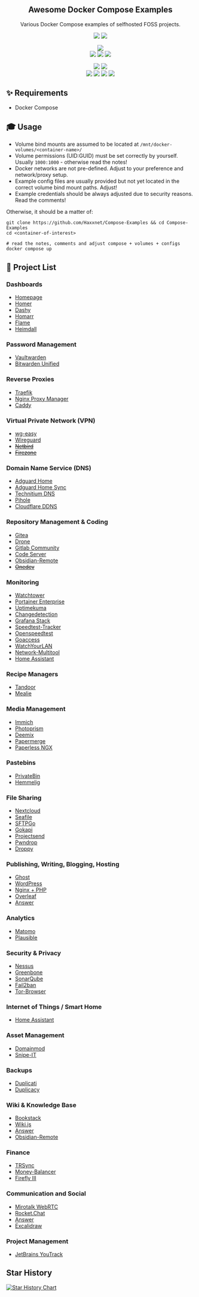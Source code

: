 <div align="center" width="100%">
    <h2>Awesome Docker Compose Examples</h2>
    <p>Various Docker Compose examples of selfhosted FOSS projects.</p>
    <a target="_blank" href="https://github.com/docker/compose"><img src="https://badgen.net/badge/icon/docker%20compose?icon=docker&label" /></a>
    <a target="_blank" href="https://www.reddit.com/r/selfhosted"><img src="https://badgen.net/badge/icon/r%2fselfhosted?icon=reddit&label&color=red" /></a><p>
    <a target="_blank" href="#"><img src="http://ForTheBadge.com/images/badges/makes-people-smile.svg" /></a><br>
    <a target="_blank" href="https://github.com/Haxxnet/Compose-Examples/stargazers"><img src="https://img.shields.io/github/stars/Haxxnet/Compose-Examples.svg?style=social&label=Star" /></a>
    <a target="_blank" href="https://github.com/Haxxnet/Compose-Examples/network/members"><img src="https://img.shields.io/github/forks/Haxxnet/Compose-Examples.svg?style=social&label=Fork" /></a>
    <a target="_blank" href="https://github.com/Haxxnet/Compose-Examples/watchers"><img src="https://img.shields.io/github/watchers/Haxxnet/Compose-Examples.svg?style=social&label=Watch" /></a><p>
    <a target="_blank" href="https://github.com/l4rm4nd"><img src="https://img.shields.io/badge/maintainer-LRVT-orange" /></a>
    <a target="_blank" href="https://GitHub.com/Haxxnet/Compose-Examples/graphs/contributors/"><img src="https://img.shields.io/github/contributors/Haxxnet/Compose-Examples.svg" /></a><br>
    <a target="_blank" href="https://github.com/Haxxnet/Compose-Examples/issues/new/choose"><img src="https://img.shields.io/badge/PRs+Issues-welcome-brightgreen.svg?style=flat-square" /></a>
    <a target="_blank" href="https://GitHub.com/Haxxnet/Compose-Examples/commits/"><img src="https://img.shields.io/github/last-commit/Haxxnet/Compose-Examples.svg" /></a>
    <a target="_blank" href="https://GitHub.com/Haxxnet/Compose-Examples/issues/"><img src="https://img.shields.io/github/issues/Haxxnet/Compose-Examples.svg" /></a>
    <a target="_blank" href="https://github.com/Haxxnet/Compose-Examples/issues?q=is%3Aissue+is%3Aclosed"><img src="https://img.shields.io/github/issues-closed/Haxxnet/Compose-Examples.svg" /></a>
    
</div>

## ✨ Requirements
- Docker Compose

## 🎓 Usage
- Volume bind mounts are assumed to be located at `/mnt/docker-volumes/<container-name>/`
- Volume permissions (UID:GUID) must be set correctly by yourself. Usually `1000:1000` - otherwise read the notes!
- Docker networks are not pre-defined. Adjust to your preference and network/proxy setup.
- Example config files are usually provided but not yet located in the correct volume bind mount paths. Adjust!
- Example credentials should be always adjusted due to security reasons. Read the comments!

Otherwise, it should be a matter of:
````
git clone https://github.com/Haxxnet/Compose-Examples && cd Compose-Examples
cd <container-of-interest>

# read the notes, comments and adjust compose + volumes + configs
docker compose up
````
## 🐳 Project List

### Dashboards
- [Homepage](homepage)
- [Homer](homer)
- [Dashy](dashy)
- [Homarr](homarr)
- [Flame](flame)
- [Heimdall](heimdall)

### Password Management
- [Vaultwarden](vaultwarden)
- [Bitwarden Unified](bitwarden-unified)

### Reverse Proxies
- [Traefik](traefik)
- [Nginx Proxy Manager](nginx-proxy-manager)
- [Caddy](caddy)

### Virtual Private Network (VPN)
- [wg-easy](wg-easy)
- [Wireguard](wireguard)
- ~~[Netbird](https://github.com/netbirdio/netbird)~~
- ~~[Firezone](https://github.com/firezone/firezone)~~

### Domain Name Service (DNS)
- [Adguard Home](adguard-home)
- [Adguard Home Sync](adguard-home-sync)
- [Technitium DNS](technitium-dns)
- [Pihole](pihole)
- [Cloudflare DDNS](cloudflare-ddns)

### Repository Management & Coding
- [Gitea](gitea)
- [Drone](drone)
- [Gitlab Community](gitlab-ce)
- [Code Server](code-server)
- [Obsidian-Remote](obsidian-remote)
- ~~[Onedev](https://github.com/theonedev/onedev)~~

### Monitoring
- [Watchtower](watchtower)
- [Portainer Enterprise](portainer-ee)
- [Uptimekuma](uptimekuma)
- [Changedetection](changedetection)
- [Grafana Stack](grafana-monitoring)
- [Speedtest-Tracker](speedtest-tracker)
- [Openspeedtest](openspeedtest)
- [Goaccess](nginx-proxy-manager-goaccess)
- [WatchYourLAN](watchyourlan)
- [Network-Multitool](network-multitool)
- [Home Assistant](homeassistant)

### Recipe Managers
- [Tandoor](tandoor)
- [Mealie](mealie)

### Media Management
- [Immich](immich)
- [Photoprism](photoprism)
- [Deemix](deemix)
- [Papermerge](papermerge)
- [Paperless NGX](paperless-ngx)

### Pastebins
- [PrivateBin](privatebin)
- [Hemmelig](hemmelig)

### File Sharing
- [Nextcloud](nextcloud)
- [Seafile](seafile)
- [SFTPGo](sftpgo)
- [Gokapi](gokapi)
- [Projectsend](projectsend)
- [Pwndrop](pwndrop)
- [Droppy](droppy)

### Publishing, Writing, Blogging, Hosting
- [Ghost](ghost)
- [WordPress](wordpress)
- [Nginx + PHP](nginx-php)
- [Overleaf](overleaf)
- [Answer](answer)

### Analytics
- [Matomo](matomo)
- [Plausible](plausible)

### Security & Privacy
- [Nessus](nessus)
- [Greenbone](greenbone)
- [SonarQube](sonarqube)
- [Fail2ban](fail2ban)
- [Tor-Browser](tor-browser)

### Internet of Things / Smart Home
- [Home Assistant](homeassistant)

### Asset Management
- [Domainmod](domainmod)
- [Snipe-IT](snipe-it)

### Backups
- [Duplicati](duplicati)
- [Duplicacy](duplicacy)

### Wiki & Knowledge Base
- [Bookstack](bookstack)
- [Wiki.js](wikijs)
- [Answer](answer)
- [Obsidian-Remote](obsidian-remote)

### Finance
- [TRSync](trsync)
- [Money-Balancer](money-balancer)
- [Firefly III](firefly-iii)

### Communication and Social
- [Mirotalk WebRTC](mirotalk)
- [Rocket.Chat](rocketchat)
- [Answer](answer)
- [Excalidraw](excalidraw)

### Project Management
- [JetBrains YouTrack](youtrack)


## Star History

[![Star History Chart](https://api.star-history.com/svg?repos=Haxxnet/Compose-Examples&type=Date)](https://star-history.com/#Haxxnet/Compose-Examples&Date)
